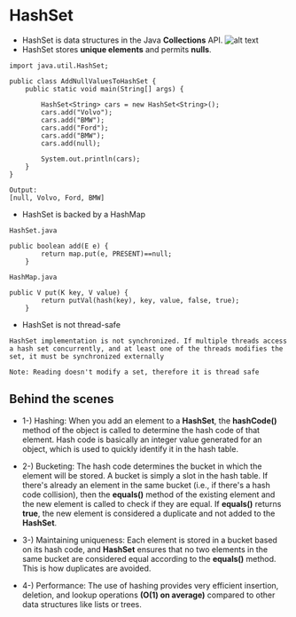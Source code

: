 
# HashSet

- HashSet is data structures in the Java **Collections** API.
  ![alt text](https://media.geeksforgeeks.org/wp-content/uploads/20240305170740/Collections-in-Java-768.webp)
- HashSet stores **unique elements** and permits **nulls**.

```
import java.util.HashSet;

public class AddNullValuesToHashSet {
    public static void main(String[] args) {

        HashSet<String> cars = new HashSet<String>();
        cars.add("Volvo");
        cars.add("BMW");
        cars.add("Ford");
        cars.add("BMW");
        cars.add(null);

        System.out.println(cars);
    }
}
```
```
Output:
[null, Volvo, Ford, BMW]
```
- HashSet is backed by a HashMap
```
HashSet.java

public boolean add(E e) {
        return map.put(e, PRESENT)==null;
    }
```

```
HashMap.java

public V put(K key, V value) {
        return putVal(hash(key), key, value, false, true);
    }
```

- HashSet is not thread-safe
```
HashSet implementation is not synchronized. If multiple threads access a hash set concurrently, and at least one of the threads modifies the set, it must be synchronized externally
```

```
Note: Reading doesn't modify a set, therefore it is thread safe
```


## Behind the scenes


- 1-) Hashing: When you add an element to a **HashSet**, the **hashCode()** method of the object is called to determine the hash code of that element. Hash code is basically an integer value generated for an object, which is used to quickly identify it in the hash table.

- 2-) Bucketing: The hash code determines the bucket in which the element will be stored. A bucket is simply a slot in the hash table. If there's already an element in the same bucket (i.e., if there's a hash code collision), then the **equals()** method of the existing element and the new element is called to check if they are equal. If **equals()** returns **true**, the new element is considered a duplicate and not added to the **HashSet**.

- 3-) Maintaining uniqueness: Each element is stored in a bucket based on its hash code, and **HashSet** ensures that no two elements in the same bucket are considered equal according to the **equals()** method. This is how duplicates are avoided.

- 4-) Performance: The use of hashing provides very efficient insertion, deletion, and lookup operations **(O(1) on average)** compared to other data structures like lists or trees.

